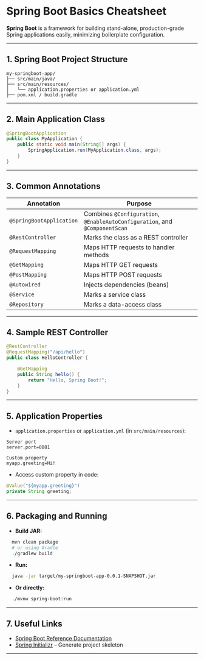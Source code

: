 # Spring Boot Basics Cheatsheet

**Spring Boot** is a framework for building stand-alone, production-grade Spring applications easily, minimizing boilerplate configuration.

---

## 1. Spring Boot Project Structure
```
my-springboot-app/
├── src/main/java/
├── src/main/resources/
│   └── application.properties or application.yml
├── pom.xml / build.gradle
```

---

## 2. Main Application Class
```java
@SpringBootApplication
public class MyApplication {
    public static void main(String[] args) {
        SpringApplication.run(MyApplication.class, args);
    }
}
```

---

## 3. Common Annotations

| Annotation           | Purpose                                             |
|----------------------|-----------------------------------------------------|
| `@SpringBootApplication` | Combines `@Configuration`, `@EnableAutoConfiguration`, and `@ComponentScan`     |
| `@RestController`    | Marks the class as a REST controller                |
| `@RequestMapping`    | Maps HTTP requests to handler methods               |
| `@GetMapping`        | Maps HTTP GET requests                              |
| `@PostMapping`       | Maps HTTP POST requests                             |
| `@Autowired`         | Injects dependencies (beans)                        |
| `@Service`           | Marks a service class                               |
| `@Repository`        | Marks a data-access class                           |

---

## 4. Sample REST Controller
```java
@RestController
@RequestMapping("/api/hello")
public class HelloController {

    @GetMapping
    public String hello() {
        return "Hello, Spring Boot!";
    }
}
```

---

## 5. Application Properties

- `application.properties` or `application.yml` (in `src/main/resources`):
```
Server port
server.port=8081

Custom property
myapp.greeting=Hi!
```

- Access custom property in code:
```java
@Value("${myapp.greeting}")
private String greeting;
```
---

## 6. Packaging and Running

- **Build JAR:**
```sh
  mvn clean package
  # or using Gradle
  ./gradlew build
```

- **Run:**
```sh
  java -jar target/my-springboot-app-0.0.1-SNAPSHOT.jar
```

- **Or directly:**
```sh
  ./mvnw spring-boot:run
```

---

## 7. Useful Links

- [Spring Boot Reference Documentation](https://docs.spring.io/spring-boot/docs/current/reference/html/)
- [Spring Initializr](https://start.spring.io/) – Generate project skeleton

---

